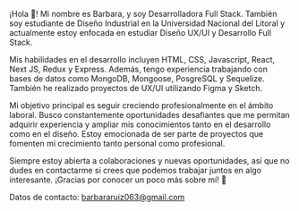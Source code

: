 ¡Hola 👋! Mi nombre es Barbara, y soy Desarrolladora Full Stack. También soy estudiante de Diseño Industrial en la Universidad Nacional del Litoral y actualmente estoy enfocada en estudiar Diseño UX/UI y Desarrollo Full Stack.

Mis habilidades en el desarrollo incluyen HTML, CSS, Javascript, React, Next JS, Redux y Express. Además, tengo experiencia trabajando con bases de datos como MongoDB, Mongoose, PosgreSQL y Sequelize. También he realizado proyectos de UX/UI utilizando Figma y Sketch.

Mi objetivo principal es seguir creciendo profesionalmente en el ámbito laboral. Busco constantemente oportunidades desafiantes que me permitan adquirir experiencia y ampliar mis conocimientos tanto en el desarrollo como en el diseño. Estoy emocionada de ser parte de proyectos que fomenten mi crecimiento tanto personal como profesional.

Siempre estoy abierta a colaboraciones y nuevas oportunidades, así que no dudes en contactarme si crees que podemos trabajar juntos en algo interesante. ¡Gracias por conocer un poco más sobre mí! 🎯

Datos de contacto: 
barbararuiz063@gmail.com

